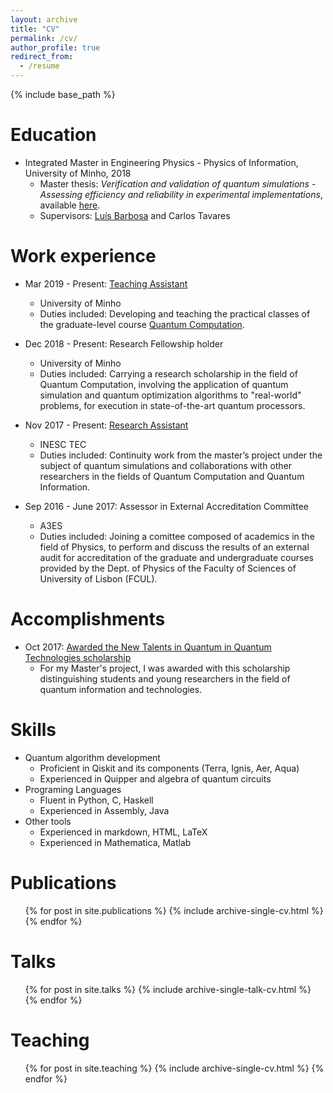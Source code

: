 ```yaml
---
layout: archive
title: "CV"
permalink: /cv/
author_profile: true
redirect_from:
  - /resume
---
```


{% include base_path %}

Education
======
* Integrated Master in Engineering Physics - Physics of Information, University of Minho, 2018
  * Master thesis: _Verification and validation of quantum simulations - Assessing efficiency and reliability in experimental implementations_, available [here](http://afonsofr.github.io/files/Thesis_AfonsoRodrigues.pdf).
  * Supervisors: [Luís Barbosa](http://www4.di.uminho.pt/~lsb/) and Carlos Tavares

Work experience
======
* Mar 2019 - Present: [Teaching Assistant](https://afonsofr.github.io/teaching/2019-qc-teaching/)
  * University of Minho
  * Duties included: Developing and teaching the practical classes of the graduate-level course [Quantum Computation](http://arca.di.uminho.pt/quantum-computation-1819/).

* Dec 2018 - Present: Research Fellowship holder
  * University of Minho
  * Duties included: Carrying a research scholarship in the field of Quantum Computation, involving the application of quantum simulation and quantum optimization algorithms to "real-world" problems, for execution in state-of-the-art quantum processors.
  
* Nov 2017 - Present: [Research Assistant](https://www.inesctec.pt/en/people/afonso-miguel-rodrigues)
  * INESC TEC
  * Duties included: Continuity work from the master’s project under the subject of quantum simulations and collaborations with other researchers in the fields of Quantum Computation and Quantum Information.

* Sep 2016 - June 2017: Assessor in External Accreditation Committee
  * A3ES
  * Duties included: Joining a comittee composed of academics in the field of Physics, to perform and discuss the results of an external audit for accreditation of the graduate and undergraduate courses provided by the Dept. of Physics of the Faculty of Sciences of University of Lisbon (FCUL).

Accomplishments
======
* Oct 2017: [Awarded the New Talents in Quantum in Quantum Technologies scholarship](https://www.eng.uminho.pt/en/researchinnovate/_layouts/15/uminho.portaisuoei.ui/pages/eventsdetail.aspx?id=52040)
  * For my Master's project, I was awarded with this scholarship distinguishing students and young researchers in the field of quantum information and technologies.
  
Skills
======
* Quantum algorithm development
  * Proficient in Qiskit and its components (Terra, Ignis, Aer, Aqua)
  * Experienced in Quipper and algebra of quantum circuits
* Programing Languages
  * Fluent in Python, C, Haskell
  * Experienced in Assembly, Java
* Other tools
  * Experienced in markdown, HTML, LaTeX
  * Experienced in Mathematica, Matlab

Publications
======
  <ul>{% for post in site.publications %}
    {% include archive-single-cv.html %}
  {% endfor %}</ul>
  
Talks
======
  <ul>{% for post in site.talks %}
    {% include archive-single-talk-cv.html %}
  {% endfor %}</ul>
  
Teaching
======
  <ul>{% for post in site.teaching %}
    {% include archive-single-cv.html %}
  {% endfor %}</ul>

